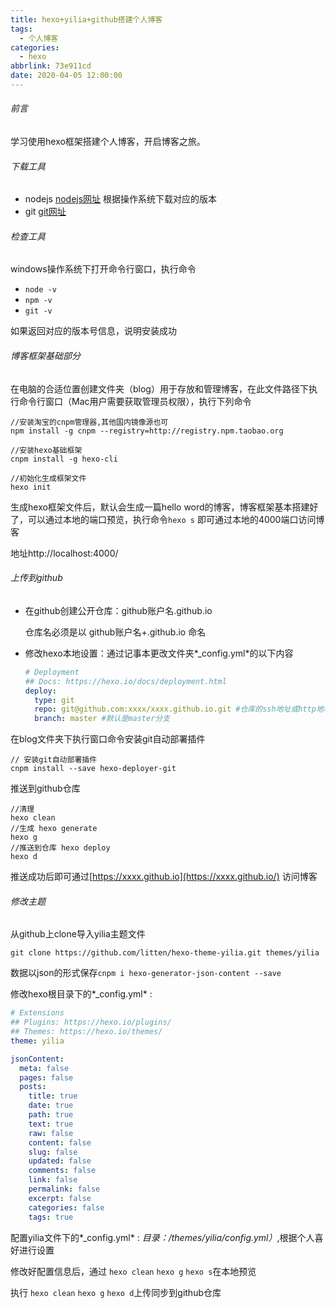 ```yaml
---
title: hexo+yilia+github搭建个人博客
tags: 
  - 个人博客
categories:
  - hexo
abbrlink: 73e911cd
date: 2020-04-05 12:00:00
---
```


###### 前言

学习使用hexo框架搭建个人博客，开启博客之旅。

###### 下载工具

- nodejs [nodejs网址](https://nodejs.org/en/) 根据操作系统下载对应的版本
- git [git网址](https://git-scm.com/)

###### 检查工具

windows操作系统下打开命令行窗口，执行命令

- `node -v`
- `npm -v`
- `git -v`

如果返回对应的版本号信息，说明安装成功

<!--more-->

###### 博客框架基础部分

在电脑的合适位置创建文件夹（blog）用于存放和管理博客，在此文件路径下执行命令行窗口（Mac用户需要获取管理员权限），执行下列命令

```shell
//安装淘宝的cnpm管理器,其他国内镜像源也可
npm install -g cnpm --registry=http://registry.npm.taobao.org 

//安装hexo基础框架
cnpm install -g hexo-cli

//初始化生成框架文件
hexo init
```

生成hexo框架文件后，默认会生成一篇hello word的博客，博客框架基本搭建好了，可以通过本地的端口预览，执行命令`hexo s` 即可通过本地的4000端口访问博客

地址http://localhost:4000/

###### 上传到github

- 在github创建公开仓库：github账户名.github.io

  仓库名必须是以 github账户名+.github.io 命名

- 修改hexo本地设置：通过记事本更改文件夹*_config.yml*的以下内容

  ```yaml
  # Deployment
  ## Docs: https://hexo.io/docs/deployment.html
  deploy:
    type: git
    repo: git@github.com:xxxx/xxxx.github.io.git #仓库的ssh地址或http地址
    branch: master #默认是master分支
  ```

在blog文件夹下执行窗口命令安装git自动部署插件

```shell
// 安装git自动部署插件
cnpm install --save hexo-deployer-git
```

推送到github仓库

```shell
//清理
hexo clean
//生成 hexo generate
hexo g
//推送到仓库 hexo deploy
hexo d
```

推送成功后即可通过[https://xxxx.github.io](https://xxxx.github.io/)	访问博客

###### 修改主题

从github上clone导入yilia主题文件

```shell
git clone https://github.com/litten/hexo-theme-yilia.git themes/yilia
```

数据以json的形式保存`cnpm i hexo-generator-json-content --save`

修改hexo根目录下的*_config.yml* :

```yaml
# Extensions
## Plugins: https://hexo.io/plugins/
## Themes: https://hexo.io/themes/
theme: yilia

jsonContent:
  meta: false
  pages: false
  posts:
    title: true
    date: true
    path: true
    text: true
    raw: false
    content: false
    slug: false
    updated: false
    comments: false
    link: false
    permalink: false
    excerpt: false
    categories: false
    tags: true
```

配置yilia文件下的*_config.yml* : *目录：/themes/yilia/config.yml）*,根据个人喜好进行设置

修改好配置信息后，通过 `hexo clean` `hexo g` `hexo s`在本地预览

执行 `hexo clean` `hexo g` `hexo d`上传同步到github仓库